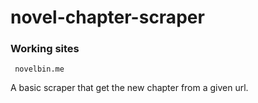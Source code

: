 # novel-chapter-scraper

### Working sites

```
 novelbin.me
```


A basic scraper that get the new chapter from a given url.
